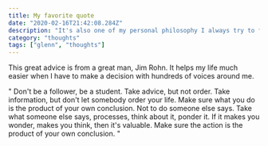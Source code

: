 ```yaml
---
title: My favorite quote
date: "2020-02-16T21:42:08.284Z"
description: "It's also one of my personal philosophy I always try to follow when making a decision"
category: "thoughts"
tags: ["glenn", "thoughts"]
---
```


This great advice is from a great man, Jim Rohn. It helps my life much easier when I have to make a decision with hundreds of voices around me.

"
Don't be a follower, be a student.
Take advice, but not order.
Take information, but don't let somebody order your life.
Make sure what you do is the product of your own conclusion.
Not to do someone else says.
Take what someone else says, processes, think about it, ponder it. If it makes you wonder, makes you think, then it's valuable.
Make sure the action is the product of your own conclusion.
"
